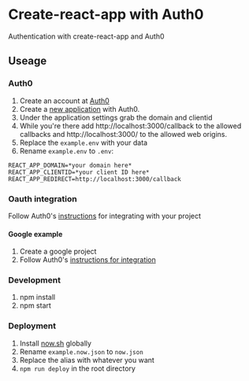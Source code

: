 # Create-react-app with Auth0
Authentication with create-react-app and Auth0

## Useage

### Auth0
1. Create an account at [Auth0](https://auth0.com/)
2. Create a [new application](https://manage.auth0.com/#/applications) with Auth0.
3. Under the application settings grab the domain and clientid
4. While you're there add http://localhost:3000/callback to the allowed callbacks and http://localhost:3000/ to the allowed web origins.
5. Replace the `example.env` with your data
6. Rename `example.env` to `.env`:

```
REACT_APP_DOMAIN=*your domain here*
REACT_APP_CLIENTID=*your client ID here*
REACT_APP_REDIRECT=http://localhost:3000/callback
```

### Oauth integration
Follow Auth0's [instructions](https://auth0.com/docs/connections/social/) for integrating with your project

#### Google example
1. Create a google project
2. Follow Auth0's [instructions for integration](https://auth0.com/docs/connections/social/google)

### Development
1. npm install
2. npm start

### Deployment
1. Install [now.sh](https://now.sh) globally
2. Rename `example.now.json` to `now.json`
3. Replace the alias with whatever you want
4. `npm run deploy` in the root directory
